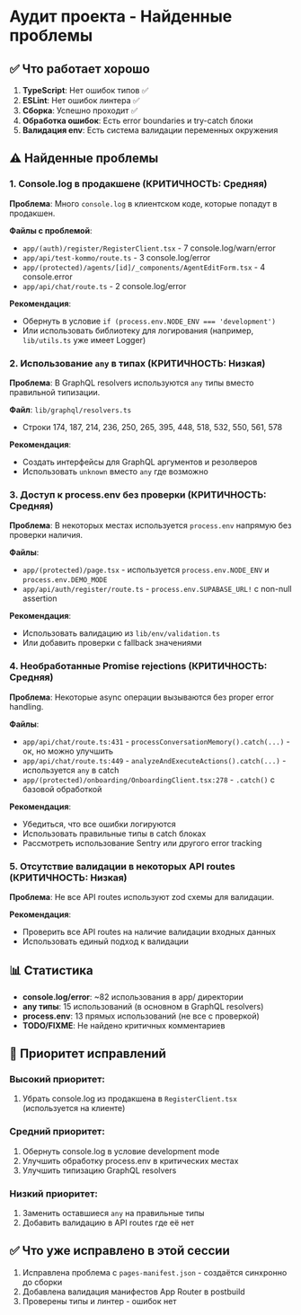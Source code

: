 # Аудит проекта - Найденные проблемы

## ✅ Что работает хорошо

1. **TypeScript**: Нет ошибок типов ✅
2. **ESLint**: Нет ошибок линтера ✅
3. **Сборка**: Успешно проходит ✅
4. **Обработка ошибок**: Есть error boundaries и try-catch блоки
5. **Валидация env**: Есть система валидации переменных окружения

## ⚠️ Найденные проблемы

### 1. Console.log в продакшене (КРИТИЧНОСТЬ: Средняя)

**Проблема**: Много `console.log` в клиентском коде, которые попадут в продакшен.

**Файлы с проблемой**:
- `app/(auth)/register/RegisterClient.tsx` - 7 console.log/warn/error
- `app/api/test-kommo/route.ts` - 3 console.log/error
- `app/(protected)/agents/[id]/_components/AgentEditForm.tsx` - 4 console.error
- `app/api/chat/route.ts` - 2 console.log/error

**Рекомендация**: 
- Обернуть в условие `if (process.env.NODE_ENV === 'development')`
- Или использовать библиотеку для логирования (например, `lib/utils.ts` уже имеет Logger)

### 2. Использование `any` в типах (КРИТИЧНОСТЬ: Низкая)

**Проблема**: В GraphQL resolvers используются `any` типы вместо правильной типизации.

**Файл**: `lib/graphql/resolvers.ts`
- Строки 174, 187, 214, 236, 250, 265, 395, 448, 518, 532, 550, 561, 578

**Рекомендация**: 
- Создать интерфейсы для GraphQL аргументов и резолверов
- Использовать `unknown` вместо `any` где возможно

### 3. Доступ к process.env без проверки (КРИТИЧНОСТЬ: Средняя)

**Проблема**: В некоторых местах используется `process.env` напрямую без проверки наличия.

**Файлы**:
- `app/(protected)/page.tsx` - используется `process.env.NODE_ENV` и `process.env.DEMO_MODE`
- `app/api/auth/register/route.ts` - `process.env.SUPABASE_URL!` с non-null assertion

**Рекомендация**:
- Использовать валидацию из `lib/env/validation.ts`
- Или добавить проверки с fallback значениями

### 4. Необработанные Promise rejections (КРИТИЧНОСТЬ: Средняя)

**Проблема**: Некоторые async операции вызываются без proper error handling.

**Файлы**:
- `app/api/chat/route.ts:431` - `processConversationMemory().catch(...)` - ок, но можно улучшить
- `app/api/chat/route.ts:449` - `analyzeAndExecuteActions().catch(...)` - используется `any` в catch
- `app/(protected)/onboarding/OnboardingClient.tsx:278` - `.catch()` с базовой обработкой

**Рекомендация**: 
- Убедиться, что все ошибки логируются
- Использовать правильные типы в catch блоках
- Рассмотреть использование Sentry или другого error tracking

### 5. Отсутствие валидации в некоторых API routes (КРИТИЧНОСТЬ: Низкая)

**Проблема**: Не все API routes используют zod схемы для валидации.

**Рекомендация**: 
- Проверить все API routes на наличие валидации входных данных
- Использовать единый подход к валидации

## 📊 Статистика

- **console.log/error**: ~82 использования в app/ директории
- **any типы**: 15 использований (в основном в GraphQL resolvers)
- **process.env**: 13 прямых использований (не все с проверкой)
- **TODO/FIXME**: Не найдено критичных комментариев

## 🎯 Приоритет исправлений

### Высокий приоритет:
1. Убрать console.log из продакшена в `RegisterClient.tsx` (используется на клиенте)

### Средний приоритет:
1. Обернуть console.log в условие development mode
2. Улучшить обработку process.env в критических местах
3. Улучшить типизацию GraphQL resolvers

### Низкий приоритет:
1. Заменить оставшиеся `any` на правильные типы
2. Добавить валидацию в API routes где её нет

## ✅ Что уже исправлено в этой сессии

1. Исправлена проблема с `pages-manifest.json` - создаётся синхронно до сборки
2. Добавлена валидация манифестов App Router в postbuild
3. Проверены типы и линтер - ошибок нет

